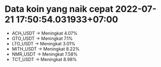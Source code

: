 # Data koin yang naik cepat 2022-07-21 17:50:54.031933+07:00

* ACH_USDT -> Meningkat 4.07%
* GTO_USDT -> Meningkat 7.1%
* LTO_USDT -> Meningkat 3.01%
* MITH_USDT -> Meningkat 8.22%
* NMR_USDT -> Meningkat 7.58%
* TCT_USDT -> Meningkat 8.98%
